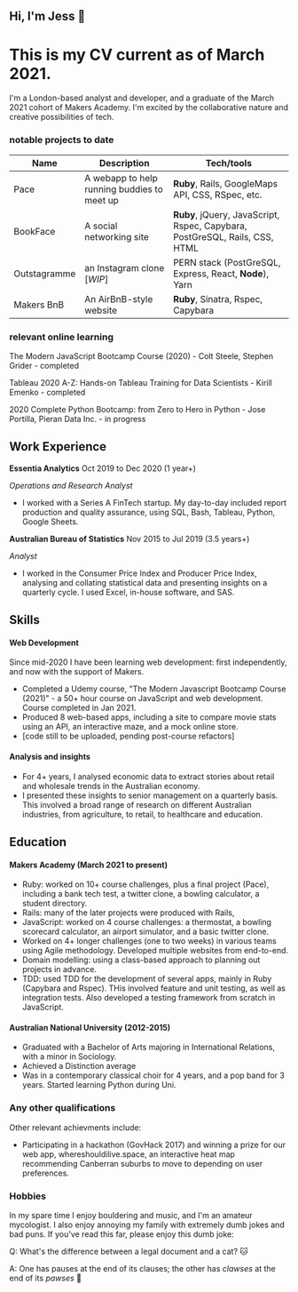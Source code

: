 ## Hi, I'm Jess :sunflower:
# This is my CV current as of March 2021. 

I'm a London-based analyst and developer, and a graduate of the March 2021 cohort of Makers Academy. 
I'm excited by the collaborative nature and creative possibilities of tech. 

### notable projects to date 

| Name                         | Description       | Tech/tools        |
| ---------------------------- | ----------------- | ----------------- |
| Pace                         | A webapp to help running buddies to meet up | **Ruby**, Rails, GoogleMaps API, CSS, RSpec, etc. |
| BookFace | A social networking site | **Ruby**, jQuery, JavaScript, Rspec, Capybara, PostGreSQL, Rails, CSS, HTML              |
| Outstagramme | an Instagram clone [_WIP_] | PERN stack (PostGreSQL, Express, React, **Node**), Yarn |
| Makers BnB | An AirBnB-style website | **Ruby**, Sinatra, Rspec, Capybara |


### relevant online learning 

The Modern JavaScript Bootcamp Course (2020) - Colt Steele, Stephen Grider - completed

Tableau 2020 A-Z: Hands-on Tableau Training for Data Scientists - Kirill Emenko - completed
 
2020 Complete Python Bootcamp: from Zero to Hero in Python - Jose Portilla, Pieran Data Inc. - in progress

## Work Experience

**Essentia Analytics** Oct 2019 to Dec 2020  (1 year+)

*Operations and Research Analyst*

- I worked with a Series A FinTech startup. My day-to-day included report production and quality assurance, using SQL, Bash, Tableau, Python, Google Sheets. 

**Australian Bureau of Statistics** Nov 2015 to Jul 2019 (3.5 years+)

*Analyst*

- I worked in the Consumer Price Index and Producer Price Index, analysing and collating statistical data and presenting insights on a quarterly cycle. I used Excel, in-house software, and SAS. 

## Skills

#### Web Development

Since mid-2020 I have been learning web development: first independently, and now with the support of Makers.

- Completed a Udemy course, "The Modern Javascript Bootcamp Course (2021)" - a 50+ hour course on JavaScript and web development. Course completed in Jan 2021. 
- Produced 8 web-based apps, including a site to compare movie stats using an API, an interactive maze, and a mock online store. 
- [code still to be uploaded, pending post-course refactors]

#### Analysis and insights 

- For 4+ years, I analysed economic data to extract stories about retail and wholesale trends in the Australian economy. 
- I presented these insights to senior management on a quarterly basis. This involved a broad range of research on different Australian industries, from agriculture, to retail, to healthcare and education. 

## Education

#### Makers Academy (March 2021 to present)

- Ruby: worked on 10+ course challenges, plus a final project (Pace), including a bank tech test, a twitter clone, a bowling calculator, a student directory.
- Rails: many of the later projects were produced with Rails, 
- JavaScript: worked on 4 course challenges: a thermostat, a bowling scorecard calculator, an airport simulator, and a basic twitter clone.
- Worked on 4+ longer challenges (one to two weeks) in various teams using Agile methodology. Developed multiple websites from end-to-end. 
- Domain modelling: using a class-based approach to planning out projects in advance.
- TDD: used TDD for the development of several apps, mainly in Ruby (Capybara and Rspec). THis involved feature and unit testing, as well as integration tests. Also developed a testing framework from scratch in JavaScript.


#### Australian National University (2012-2015)

- Graduated with a Bachelor of Arts majoring in International Relations, with a minor in Sociology. 
- Achieved a Distinction average
- Was in a contemporary classical choir for 4 years, and a pop band for 3 years. Started learning Python during Uni. 

### Any other qualifications

Other relevant achievments include:

- Participating in a hackathon (GovHack 2017) and winning a prize for our web app, whereshouldilive.space, an interactive heat map recommending Canberran suburbs to move to depending on user preferences. 

### Hobbies

In my spare time I enjoy bouldering and music, and I'm an amateur mycologist. I also enjoy annoying my family with extremely dumb jokes and bad puns. If you've read this far, please enjoy this dumb joke:

Q: What's the difference between a legal document and a cat? :cat:

A: One has pauses at the end of its clauses; the other has _clawses_ at the end of its _pawses_ 🐾
